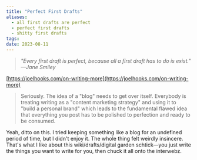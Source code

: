```yaml
---
title: "Perfect First Drafts"
aliases:
  - all first drafts are perfect
  - perfect first drafts
  - shitty first drafts
tags: 
date: 2023-08-11
---
```


> *"Every first draft is perfect, because all a first draft has to do is exist."*
> <cite>—Jane Smiley</cite>

[https://joelhooks.com/on-writing-more](https://joelhooks.com/on-writing-more)

> Seriously. The idea of a "blog" needs to get over itself. Everybody is treating writing as a "content marketing strategy" and using it to "build a personal brand" which leads to the fundamental flawed idea that everything you post has to be polished to perfection and ready to be consumed.

Yeah, ditto on this. I tried keeping something like a blog for an undefined period of time, but I didn't enjoy it. The whole thing felt weirdly insincere. That's what I like about this wiki/drafts/digital garden schtick—you just write the things you want to write for you, then chuck it all onto the interwebz.